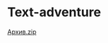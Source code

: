 # Text-adventure
[Архив.zip](https://github.com/NikitaVyanni/Text-adventure/files/6123467/default.zip)
